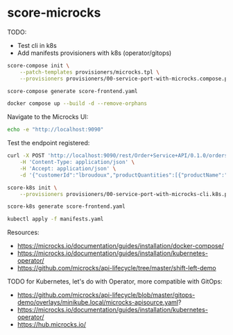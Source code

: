 # score-microcks

TODO:
- Test cli in k8s
- Add manifests provisioners with k8s (operator/gitops)

```bash
score-compose init \
    --patch-templates provisioners/microcks.tpl \
    --provisioners provisioners/00-service-port-with-microcks.compose.provisioners.yaml

score-compose generate score-frontend.yaml

docker compose up --build -d --remove-orphans
```

Navigate to the Microcks UI:
```bash
echo -e "http://localhost:9090"
```

Test the endpoint registered:
```bash
curl -X POST 'http://localhost:9090/rest/Order+Service+API/0.1.0/orders' \
    -H 'Content-Type: application/json' \
    -H 'Accept: application/json' \
    -d '{"customerId":"lbroudoux","productQuantities":[{"productName":"Millefeuille","quantity":1},{"productName":"Eclair Cafe","quantity":2}],"totalPrice":9.4}'
```

```bash
score-k8s init \
    --provisioners provisioners/00-service-port-with-microcks-cli.k8s.provisioners.yaml

score-k8s generate score-frontend.yaml

kubectl apply -f manifests.yaml
```

Resources:
- https://microcks.io/documentation/guides/installation/docker-compose/
- https://microcks.io/documentation/guides/installation/kubernetes-operator/
- https://github.com/microcks/api-lifecycle/tree/master/shift-left-demo


TODO for Kubernetes, let's do with Operator, more compatible with GitOps:
- https://github.com/microcks/api-lifecycle/blob/master/gitops-demo/overlays/minikube.local/microcks-apisource.yaml?
- https://microcks.io/documentation/guides/installation/kubernetes-operator/
- https://hub.microcks.io/